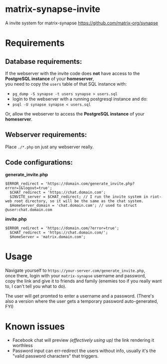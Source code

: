 # matrix-synapse-invite
A invite system for matrix-synapse https://github.com/matrix-org/synapse

# Requirements
Database requirements:
-----
If the webserver with the invite code does **not** have access to the **PostgreSQL instance** of your **homeserver**,<br>
you need to copy the `users` table of that SQL instance with:
 * `pg_dump -S synapse -t users synapse > users.sql`
 * login to the webserver with a running postgresql instance and do:
 * `psql -U synapse synapse < users.sql`

Or, allow the webserver to access the **PostgreSQL instance** of your **homeserver**.

Webserver requirements:
----
Place `./*.php` on just any webserver really.<br>

Code configurations:
---
**generate_invite.php**

    $ERROR_redirect = 'https://domain.com/generate_invite.php?error=1&logout=true';
	  $CHAT_redirect = 'https://chat.domain.com';
	  $INVITE_server = $CHAT_redirect; // I run the invite system in riot-web root directory, so it will be the same as the chat system.
	  $HomeServer_domain = 'chat.domain.com'; // used to struct @user:chat.domain.com

**invite.php**

    $ERROR_redirect = 'https://domain.com/?error=true';
	  $CHAT_redirect = 'https://chat.domain.com/';
	  $HomeServer = 'matrix.domain.com';

# Usage
Navigate yourself to `https://your-server.com/generate_invite.php`,<br>
once there, login with your `matrix-synapse` username and password,<br>
copy the link and give it to friends and family (enemies too if you really want to, I can't tell you what to do).

The user will get promted to enter a username and a password.
(There's also a version where the user gets a temporary password auto-generated, FYI)

# Known issues
* Facebook chat will preview *(effectively using up)* the link rendering it worthless
* Password input can err-redirect the users without info, usually it's the "valid password characters" that triggers.
